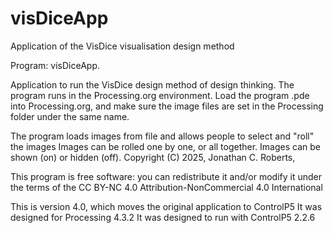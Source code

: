 # visDiceApp
Application of the VisDice visualisation design method

Program: visDiceApp.

   Application to run the VisDice design method of design thinking.
   The program runs in the Processing.org environment.
   Load the program .pde into Processing.org, and make sure the image files are set
   in the Processing folder under the same name.
   
   The program loads images from file and allows people to select and "roll" the images
   Images can be rolled one by one, or all together. 
   Images can be shown (on) or hidden (off).
   Copyright (C) 2025, Jonathan C. Roberts,  
    
   This program is free software: you can redistribute it and/or modify
   it under the terms of the CC BY-NC 4.0
   Attribution-NonCommercial 4.0 International
   
   This is version 4.0, which moves the original application to ControlP5
   It was designed for Processing 4.3.2
   It was designed to run with ControlP5 2.2.6
   
